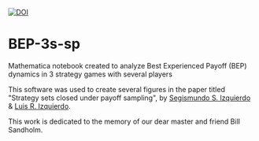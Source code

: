 [![DOI](https://zenodo.org/badge/DOI/10.5281/zenodo.7156265.svg)](https://doi.org/10.5281/zenodo.7156265)

# BEP-3s-sp
Mathematica notebook created to analyze Best Experienced Payoff (BEP) dynamics in 3 strategy games with several players

This software was used to create several figures in the paper titled "Strategy sets closed under payoff sampling", by [Segismundo S. Izquierdo](http://www.segis.izqui.org) & [Luis R. Izquierdo](http://www.luis.izqui.org).

This work is dedicated to the memory of our dear master and friend Bill Sandholm.
